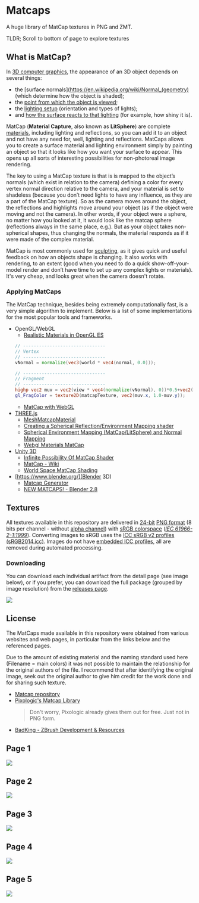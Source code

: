 # Matcaps

A huge library of MatCap textures in PNG and ZMT.

TLDR; Scroll to bottom of page to explore textures

 
 
## What is MatCap?

In [3D computer graphics](https://en.wikipedia.org/wiki/3D_computer_graphics), the appearance of an 3D object depends on 
several things:

- the [surface normals](https://en.wikipedia.org/wiki/Normal_(geometry) (which determine how the object is shaded);
- the [point from which the object is viewed](https://en.wikipedia.org/wiki/Virtual_camera_system#Fixed);
- the [lighting setup](https://en.wikipedia.org/wiki/Computer_graphics_lighting) (orientation and types of lights);
- and [how the surface reacts to that lighting](https://en.wikipedia.org/wiki/Shading) (for example, how shiny it is).

MatCap (**Material Capture**, also known as **LitSphere**) are complete [materials](https://en.wikipedia.org/wiki/Materials_system), including lighting 
and reflections, so you can add it to an object and not have any need for, well, lighting and reflections. MatCaps 
allows you to create a surface material and lighting environment simply by painting an object so that it looks like 
how you want your surface to appear. This opens up all sorts of interesting possibilities for non-photoreal 
image rendering.

The key to using a MatCap texture is that is is mapped to the object’s normals (which exist in relation to the camera) 
defining a color for every vertex normal direction relative to the camera, and your material is set to shadeless 
(because you don’t need lights to have any influence, as they are a part of the MatCap texture). So as the camera moves 
around the object, the reflections and highlights move around your object (as if the object were moving and not the 
camera). In other words, if your object were a sphere, no matter how you looked at it, it would look like the matcap 
sphere (reflections always in the same place, e.g.). But as your object takes non-spherical shapes, thus changing the 
normals, the material responds as if it were made of the complex material.

MatCap is most commonly used for [sculpting](https://en.wikipedia.org/wiki/Digital_sculpting), as it gives quick and 
useful feedback on how an objects shape is changing. It also works with rendering, to an extent (good when you need to 
do a quick show-off-your-model render and don’t have time to set up any complex lights or materials). It's very cheap, 
and looks great when the camera doesn't rotate.




### Applying MatCaps

The MatCap technique, besides being extremely computationally fast, is a very simple algorithm to implement. Below is a 
list of some implementations for the most popular tools and frameworks.

 
- OpenGL/WebGL
    - [Realistic Materials in OpenGL ES](http://mua.github.io/matcap-webgl.html)
    ````glsl
    // -------------------------------
    // Vertex
    // -------------------------------
    vNormal = normalize(vec3(world * vec4(normal, 0.0)));

    // -------------------------------
    // Fragment
    // -------------------------------
    highp vec2 muv = vec2(view * vec4(normalize(vNormal), 0))*0.5+vec2(0.5,0.5);
    gl_FragColor = texture2D(matcapTexture, vec2(muv.x, 1.0-muv.y));
    ````
    - [MatCap with WebGL](http://mua.github.io/pages/opengl-es-matcap.html)
- [THREE.js](https://threejs.org/)
    - [MeshMatcapMaterial](https://threejs.org/docs/#api/en/materials/MeshMatcapMaterial)
    - [Creating a Spherical Reflection/Environment Mapping shader](https://www.clicktorelease.com/blog/creating-spherical-environment-mapping-shader/)
    - [Spherical Environment Mapping (MatCap/LitSphere) and Normal Mapping](https://www.clicktorelease.com/code/spherical-normal-mapping/)
    - [Webgl Materials MatCap](https://threejs.org/examples/webgl_materials_matcap.html)
- [Unity 3D](https://unity.com/)
    - [Infinite Possibility Of MatCap Shader](http://viclw17.github.io/2016/05/01/MatCap-Shader-Showcase/)
    - [MatCap - Wiki](https://wiki.unity3d.com/index.php/MatCap)
    - [World Space MatCap Shading](https://medium.com/@cyrilltoboe/world-space-matcap-shading-1d8f2a0ee296)
- [https://www.blender.org/](Blender 3D)
    - [Matcap Generator](https://bensimonds.com/2010/07/30/matcap-generator/)
    - [NEW MATCAPS! - Blender 2.8](https://www.blendernation.com/2018/07/31/new-matcaps-blender-2-8/)



## Textures

All textures available in this repository are delivered in [24-bit](https://en.wikipedia.org/wiki/Color_depth) [PNG format](https://en.wikipedia.org/wiki/Portable_Network_Graphics) (8 bits per channel - without [alpha channel](https://en.wikipedia.org/wiki/Alpha_compositing)) with [sRGB colorspace](https://en.wikipedia.org/wiki/SRGB) (_[IEC 61966-2-1:1999](http://www.color.org/chardata/rgb/srgb.xalter)_). Converting images to sRGB uses the [ICC sRGB v2 profiles (sRGB2014.icc)](http://www.color.org/srgbprofiles.xalter#v2). Images do not have [embedded ICC profiles](http://www.color.org/profile_embedding.xalter), all are removed during automated processing.


### Downloading

You can download each individual artifact from the detail page (see image below), or if you prefer, you can download the full package (grouped by image resolution) from the [releases page](https://github.com/nidorx/matcaps/releases).

![](resources/preview-info.png)


## License

The MatCaps made available in this repository were obtained from various websites and web pages, in particular from the links below and the referenced pages.

Due to the amount of existing material and the naming standard used here (Filename = main colors) it was not possible to maintain the relationship for the original authors of the file. I recommend that after identifying the original image, seek out the original author to give him credit for the work done and for sharing such texture.

- [ Matcap repository](http://archive.zbrushcentral.com/showthread.php?46175-Matcap-repository)
- [Pixologic's Matcap Library](https://pixologic.com/zbrush/downloadcenter/library/)
    > Don't worry, Pixologic already gives them out for free. Just not in PNG form.
- [BadKing - ZBrush Development & Resources](https://www.badking.com.au/site/product-category/materials/page/2/)

## Page 1
[![](preview/page-1.jpg)](PAGE-1.md)
## Page 2
[![](preview/page-2.jpg)](PAGE-2.md)
## Page 3
[![](preview/page-3.jpg)](PAGE-3.md)
## Page 4
[![](preview/page-4.jpg)](PAGE-4.md)
## Page 5
[![](preview/page-5.jpg)](PAGE-5.md)
